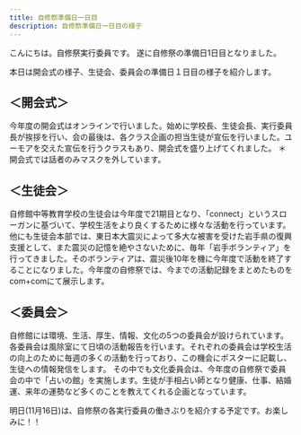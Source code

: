 ```yaml
---
title: 自修祭準備日一日目
description: 自修祭準備日一日目の様子
---
```

こんにちは。自修祭実行委員です。
遂に自修祭の準備日1日目となりました。

本日は開会式の様子、生徒会、委員会の準備日１日目の様子を紹介します。

## ＜開会式＞
今年度の開会式はオンラインで行いました。始めに学校長、生徒会長、実行委員長が挨拶を行い、会の最後は、各クラス企画の担当生徒が宣伝を行いました。ユーモアを交えた宣伝を行うクラスもあり、開会式を盛り上げてくれました。
＊開会式では話者のみマスクを外しています。

## ＜生徒会＞
自修館中等教育学校の生徒会は今年度で21期目となり、「connect」というスローガンに基づいて、学校生活をより良くするために様々な活動を行っています。
他にも生徒会本部では、東日本大震災によって多大な被害を受けた岩手県の復興支援として、また震災の記憶を絶やさないために、毎年「岩手ボランティア」を行ってきました。そのボランティアは、震災後10年を機に今年度で活動を終了することになりました。今年度の自修祭では、今までの活動記録をまとめたものをcom+comにて展示します。

## ＜委員会＞
自修館には環境、生活、厚生、情報、文化の5つの委員会が設けられています。
各委員会は風除室にて日頃の活動報告を行います。それぞれの委員会は学校生活の向上のために毎週の多くの活動を行っており、この機会にポスターに記載し、生徒への情報発信をします。
その中でも文化委員会は、今年度の自修祭で委員会の中で「占いの館」を実施します。生徒が手相占い師となり健康、仕事、結婚運、来年の運勢など多くのことを教えてくれる企画となっています。

明日(11月16日)は、自修祭の各実行委員の働きぶりを紹介する予定です。お楽しみに！！


